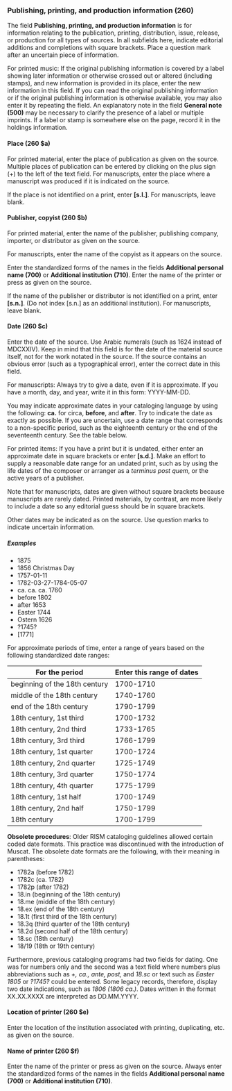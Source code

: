 ### Publishing, printing, and production information (260)

The field **Publishing, printing, and production information** is for information relating to the publication, printing, distribution, issue, release, or production for all types of sources. In all subfields here, indicate editorial additions and completions with square brackets. Place a question mark after an uncertain piece of information.

For printed music: If the original publishing information is covered by a label showing later information or otherwise crossed out or altered (including stamps), and new information is provided in its place, enter the new information in this field. If you can read the original publishing information or if the original publishing information is otherwise available, you may also enter it by repeating the field. An explanatory note in the field **General note (500)** may be necessary to clarify the presence of a label or multiple imprints. If a label or stamp is somewhere else on the page, record it in the holdings information.

#### Place (260 $a)

For printed material, enter the place of publication as given on the source. Multiple places of publication can be entered by clicking on the plus sign (+) to the left of the text field. For manuscripts, enter the place where a manuscript was produced if it is indicated on the source.

If the place is not identified on a print, enter **[s.l.]**. For manuscripts, leave blank.

#### Publisher, copyist (260 $b)

For printed material, enter the name of the publisher, publishing company, importer, or distributor as given on the source.

For manuscripts, enter the name of the copyist as it appears on the source.

Enter the standardized forms of the names in the fields **Additional personal name (700)** or **Additional institution (710)**. Enter the name of the printer or press as given on the source.

If the name of the publisher or distributor is not identified on a print, enter **[s.n.]**. (Do not index [s.n.] as an additional institution). For manuscripts, leave blank.

#### Date (260 $c)

Enter the date of the source. Use Arabic numerals (such as 1624 instead of MDCXXIV). Keep in mind that this field is for the date of the material source itself, not for the work notated in the source. If the source contains an obvious error (such as a typographical error), enter the correct date in this field.

For manuscripts: Always try to give a date, even if it is approximate. If you have a month, day, and year, write it in this form: YYYY-MM-DD.

You may indicate approximate dates in your cataloging language by using the following: **ca.** for circa, **before**, and **after**. Try to indicate the date as exactly as possible. If you are uncertain, use a date range that corresponds to a non-specific period, such as the eighteenth century or the end of the seventeenth century. See the table below.

For printed items: If you have a print but it is undated, either enter an approximate date in square brackets or enter **[s.d.]**. Make an effort to supply a reasonable date range for an undated print, such as by using the life dates of the composer or arranger as a _terminus post quem_, or the active years of a publisher.

Note that for manuscripts, dates are given without square brackets because manuscripts are rarely dated. Printed materials, by contrast, are more likely to include a date so any editorial guess should be in square brackets.

Other dates may be indicated as on the source. Use question marks to indicate uncertain information.

##### Examples
 - 1875
 - 1856 Christmas Day
 - 1757-01-11
 - 1782-03-27-1784-05-07
 - ca. ca. ca. 1760
 - before 1802
 - after 1653
 - Easter 1744
 - Ostern 1626
 - ?1745?
 - [1771]

For approximate periods of time, enter a range of years based on the following standardized date ranges:


| **For the period**            | **Enter this range of dates** |
| ----------------------------- | ----------------------------- |
| beginning of the 18th century | 1700-1710                     |
| middle of the 18th century    | 1740-1760                     |
| end of the 18th century       | 1790-1799                     |
| 18th century, 1st third       | 1700-1732                     |
| 18th century, 2nd third       | 1733-1765                     |
| 18th century, 3rd third       | 1766-1799                     |
| 18th century, 1st quarter     | 1700-1724                     |
| 18th century, 2nd quarter     | 1725-1749                     |
| 18th century, 3rd quarter     | 1750-1774                     |
| 18th century, 4th quarter     | 1775-1799                     |
| 18th century, 1st half        | 1700-1749                     |
| 18th century, 2nd half        | 1750-1799                     |
| 18th century                  | 1700-1799                     |

**Obsolete procedures**: Older RISM cataloging guidelines allowed certain coded date formats. This practice was discontinued with the introduction of Muscat. The obsolete date formats are the following, with their meaning in parentheses:
- 1782a (before 1782)
- 1782c (ca. 1782)
- 1782p (after 1782)
- 18.in (beginning of the 18th century)
- 18.me (middle of the 18th century)
- 18.ex (end of the 18th century)
- 18.1t (first third of the 18th century)
- 18.3q (third quarter of the 18th century)
- 18.2d (second half of the 18th century)
- 18.sc (18th century)
- 18/19 (18th or 19th century)

Furthermore, previous cataloging programs had two fields for dating. One was for numbers only and the second was a text field where numbers plus abbreviations such as _+, ca., ante, post,_ and _18.sc_ or text such as _Easter 1805_ or _?1745?_ could be entered. Some legacy records, therefore, display two date indications, such as _1806 (1806 ca.)_. Dates written in the format XX.XX.XXXX are interpreted as DD.MM.YYYY.


#### Location of printer (260 $e)

Enter the location of the institution associated with printing, duplicating, etc. as given on the source.

#### Name of printer (260 $f)

Enter the name of the printer or press as given on the source. Always enter the standardized forms of the names in the fields **Additional personal name (700)** or **Additional institution (710)**.
